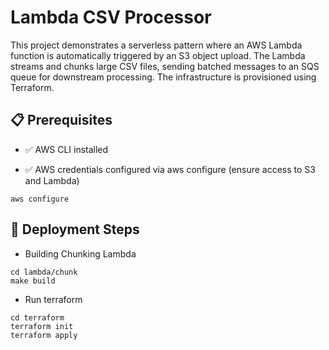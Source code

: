 # Lambda CSV Processor

This project demonstrates a serverless pattern where an AWS Lambda function is automatically triggered by an S3 object upload. The Lambda streams and chunks large CSV files, sending batched messages to an SQS queue for downstream processing. The infrastructure is provisioned using Terraform.

## 📋 Prerequisites

- ✅ AWS CLI installed

- ✅ AWS credentials configured via aws configure (ensure access to S3 and Lambda)

```
aws configure
```

## 🚀 Deployment Steps

- Building Chunking Lambda
```
cd lambda/chunk
make build
```
- Run terraform
```
cd terraform
terraform init
terraform apply
```